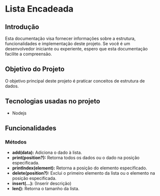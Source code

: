 # Lista Encadeada

## Introdução

Esta documentação visa fornecer informações sobre a estrutura, funcionalidades e implementação deste projeto. Se você é um desenvolvedor iniciante ou experiente, espero que esta documentação facilite a compreensão.

## Objetivo do Projeto

O objetivo principal deste projeto é praticar conceitos de estrutura de dados.

## Tecnologias usadas no projeto

- Nodejs

## Funcionalidades

### Métodos

- **add(data):** Adiciona o dado à lista.
- **print(position?):** Retorna todos os dados ou o dado na posição especificada.
- **printIndex(element):** Retorna a posição do elemento especificado.
- **delete(position?):** Exclui o primeiro elemento da lista ou o elemento na posição especificada.
- **insert(...):** (Inserir descrição)
- **len():** Retorna o tamanho da lista.
